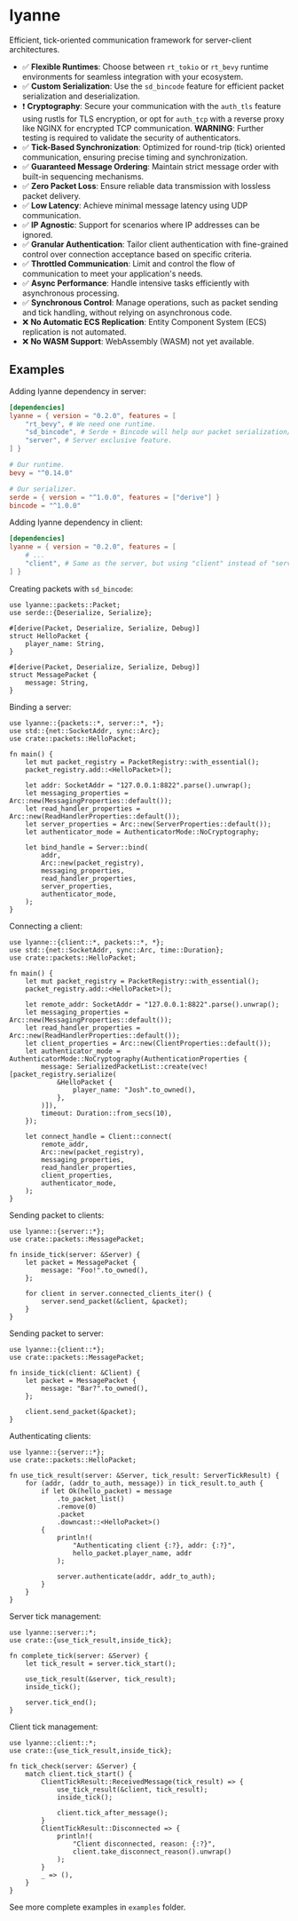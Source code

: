 # lyanne

Efficient, tick-oriented communication framework for server-client architectures.

- ✅ **Flexible Runtimes**: Choose between `rt_tokio` or `rt_bevy` runtime environments for seamless integration with your ecosystem.
- ✅ **Custom Serialization**: Use the `sd_bincode` feature for efficient packet serialization and deserialization.
- ❗ **Cryptography**: Secure your communication with the `auth_tls` feature using rustls for TLS encryption, or opt for `auth_tcp` with a reverse proxy like NGINX for encrypted TCP communication. **WARNING**: Further testing is required to validate the security of authenticators.
- ✅ **Tick-Based Synchronization**: Optimized for round-trip (tick) oriented communication, ensuring precise timing and synchronization.
- ✅ **Guaranteed Message Ordering**: Maintain strict message order with built-in sequencing mechanisms.
- ✅ **Zero Packet Loss**: Ensure reliable data transmission with lossless packet delivery.
- ✅ **Low Latency**: Achieve minimal message latency using UDP communication.
- ✅ **IP Agnostic**: Support for scenarios where IP addresses can be ignored.
- ✅ **Granular Authentication**: Tailor client authentication with fine-grained control over connection acceptance based on specific criteria.
- ✅ **Throttled Communication**: Limit and control the flow of communication to meet your application's needs.
- ✅ **Async Performance**: Handle intensive tasks efficiently with asynchronous processing.
- ✅ **Synchronous Control**: Manage operations, such as packet sending and tick handling, without relying on asynchronous code.
- ❌ **No Automatic ECS Replication**: Entity Component System (ECS) replication is not automated.
- ❌ **No WASM Support**: WebAssembly (WASM) not yet available.

## Examples

Adding lyanne dependency in server:

```toml
[dependencies]
lyanne = { version = "0.2.0", features = [
    "rt_bevy", # We need one runtime.
    "sd_bincode", # Serde + Bincode will help our packet serialization/deserialization.
    "server", # Server exclusive feature.
] }

# Our runtime.
bevy = "^0.14.0"

# Our serializer.
serde = { version = "^1.0.0", features = ["derive"] }
bincode = "^1.0.0"
```

Adding lyanne dependency in client:

```toml
[dependencies]
lyanne = { version = "0.2.0", features = [
    # ...
    "client", # Same as the server, but using "client" instead of "server".
] }
```

Creating packets with `sd_bincode`:

```rust,no_run
use lyanne::packets::Packet;
use serde::{Deserialize, Serialize};

#[derive(Packet, Deserialize, Serialize, Debug)]
struct HelloPacket {
    player_name: String,
}

#[derive(Packet, Deserialize, Serialize, Debug)]
struct MessagePacket {
    message: String,
}
```

Binding a server:

```rust,no_run
use lyanne::{packets::*, server::*, *};
use std::{net::SocketAddr, sync::Arc};
use crate::packets::HelloPacket;

fn main() {
    let mut packet_registry = PacketRegistry::with_essential();
    packet_registry.add::<HelloPacket>();

    let addr: SocketAddr = "127.0.0.1:8822".parse().unwrap();
    let messaging_properties = Arc::new(MessagingProperties::default());
    let read_handler_properties = Arc::new(ReadHandlerProperties::default());
    let server_properties = Arc::new(ServerProperties::default());
    let authenticator_mode = AuthenticatorMode::NoCryptography;

    let bind_handle = Server::bind(
        addr,
        Arc::new(packet_registry),
        messaging_properties,
        read_handler_properties,
        server_properties,
        authenticator_mode,
    );
}
```

Connecting a client:

```rust,no_run
use lyanne::{client::*, packets::*, *};
use std::{net::SocketAddr, sync::Arc, time::Duration};
use crate::packets::HelloPacket;

fn main() {
    let mut packet_registry = PacketRegistry::with_essential();
    packet_registry.add::<HelloPacket>();

    let remote_addr: SocketAddr = "127.0.0.1:8822".parse().unwrap();
    let messaging_properties = Arc::new(MessagingProperties::default());
    let read_handler_properties = Arc::new(ReadHandlerProperties::default());
    let client_properties = Arc::new(ClientProperties::default());
    let authenticator_mode = AuthenticatorMode::NoCryptography(AuthenticationProperties {
        message: SerializedPacketList::create(vec![packet_registry.serialize(
            &HelloPacket {
                player_name: "Josh".to_owned(),
            },
        )]),
        timeout: Duration::from_secs(10),
    });

    let connect_handle = Client::connect(
        remote_addr,
        Arc::new(packet_registry),
        messaging_properties,
        read_handler_properties,
        client_properties,
        authenticator_mode,
    );
}
```

Sending packet to clients:

```rust,no_run
use lyanne::{server::*};
use crate::packets::MessagePacket;

fn inside_tick(server: &Server) {
    let packet = MessagePacket {
        message: "Foo!".to_owned(),
    };

    for client in server.connected_clients_iter() {
        server.send_packet(&client, &packet);
    }
}
```

Sending packet to server:

```rust,no_run
use lyanne::{client::*};
use crate::packets::MessagePacket;

fn inside_tick(client: &Client) {
    let packet = MessagePacket {
        message: "Bar?".to_owned(),
    };

    client.send_packet(&packet);
}
```

Authenticating clients:

```rust,no_run
use lyanne::{server::*};
use crate::packets::HelloPacket;

fn use_tick_result(server: &Server, tick_result: ServerTickResult) {
    for (addr, (addr_to_auth, message)) in tick_result.to_auth {
        if let Ok(hello_packet) = message
            .to_packet_list()
            .remove(0)
            .packet
            .downcast::<HelloPacket>()
        {
            println!(
                "Authenticating client {:?}, addr: {:?}",
                hello_packet.player_name, addr
            );

            server.authenticate(addr, addr_to_auth);
        }
    }
}
```

Server tick management:

```rust,no_run
use lyanne::server::*;
use crate::{use_tick_result,inside_tick};

fn complete_tick(server: &Server) {
    let tick_result = server.tick_start();

    use_tick_result(&server, tick_result);
    inside_tick();

    server.tick_end();
}
```

Client tick management:

```rust,no_run
use lyanne::client::*;
use crate::{use_tick_result,inside_tick};

fn tick_check(server: &Server) {
    match client.tick_start() {
        ClientTickResult::ReceivedMessage(tick_result) => {
            use_tick_result(&client, tick_result);
            inside_tick();

            client.tick_after_message();
        }
        ClientTickResult::Disconnected => {
            println!(
                "Client disconnected, reason: {:?}",
                client.take_disconnect_reason().unwrap()
            );
        }
        _ => (),
    }
}
```

See more complete examples in `examples` folder.